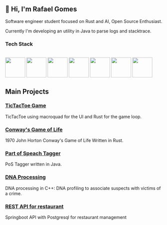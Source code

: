 ## 👋 Hi, I'm Rafael Gomes
Software engineer student focused on Rust and AI, Open Source Enthusiast.

Currently I'm developing an utility in Java to parse logs and stacktrace.

### Tech Stack

<div style="display: inline_block"><br>
    <img width="64" height="64" src="https://cdn.jsdelivr.net/gh/devicons/devicon@latest/icons/rust/rust-original.svg" />
    <img width="64" height="64" src="https://cdn.jsdelivr.net/gh/devicons/devicon/icons/c/c-line.svg" />
    <img width="64" height="64" src="https://cdn.jsdelivr.net/gh/devicons/devicon/icons/cplusplus/cplusplus-original.svg" />
    <img width="64" height="64" src="https://cdn.jsdelivr.net/gh/devicons/devicon/icons/python/python-original.svg" />
    <img width="64" height="64" src="https://cdn.jsdelivr.net/gh/devicons/devicon/icons/java/java-original.svg" />
    <img width="64" height="64" src="https://cdn.jsdelivr.net/gh/devicons/devicon@latest/icons/docker/docker-plain-wordmark.svg" />
    <img width="64" height="64" src="https://cdn.jsdelivr.net/gh/devicons/devicon@latest/icons/git/git-original.svg" />
</div>

## Main Projects

### [TicTacToe Game](https://github.com/rafaelgdgs/TicTacToe)

TicTacToe using macroquad for the UI and Rust for the game loop.

### [Conway's Game of Life](https://github.com/rafaelgdgs/Game_of_Life)

1970 John Horton Conway's Game of Life Written in Rust.

### [Part of Speach Tagger](https://github.com/rafaelgdgs/PartOfSpeach-Tagging)

PoS Tagger written in Java.

### [DNA Processing](https://github.com/rafaelgdgs/LP1-DNAProcessing)

DNA processing in C++: DNA profiling to associate suspects with victims of a crime.

### [REST API for restaurant](https://github.com/smart-menu-ufrn/smart-menu-service)

Springboot API with Postgresql for restaurant management

<!--<div align="center" style="display: inline-block;">
  <hr>
  <a href="https://github.com/rafaelgdgs">
  <img height="180em" src="https://github-readme-stats.vercel.app/api?username=rafaelgdgs&show_icons=true&theme=dark&include_all_commits=true&count_private=true"/>
  <img height="180em" src="https://github-readme-stats.vercel.app/api/top-langs/?username=rafaelgdgs&layout=compact&langs_count=7&theme=dark"/>
</div>-->
